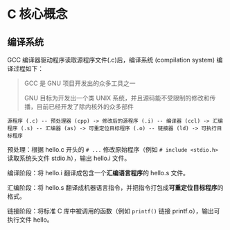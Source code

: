 # C 核心概念

## 编译系统

GCC 编译器驱动程序读取源程序文件(.c)后，编译系统 (compilation system) 编译过程如下：

> GCC 是 GNU 项目开发出的众多工具之一
>
> GNU 目标为开发出一个类 UNIX 系统，并且源码能不受限制的修改和传播，目前已经开发了除内核外的众多部件

```
源程序 (.c) -- 预处理器 (cpp) -> 修改后的源程序 (.i) -- 编译器 (ccl) -> 汇编程序 (.s) -- 汇编器 (as) -> 可重定位目标程序 (.o) -- 链接器 (ld) -> 可执行目标程序
```

预处理：根据 hello.c 开头的 `# ...` 修改原始程序（例如 `# include <stdio.h>` 读取系统头文件 stdio.h），输出 hello.i 文件。

编译阶段：将 hello.i 翻译成包含一个**汇编语言程序**的 hello.s 文件。

汇编阶段：将 hello.s 翻译成机器语言指令，并把指令打包成**可重定位目标程序**的格式。

链接阶段：将标准 C 库中被调用的函数（例如 `printf()` 链接 printf.o），输出可执行文件 hello。